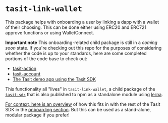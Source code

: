 # `tasit-link-wallet`

This package helps with onboarding a user by linking a dapp with a wallet of their choosing. This can be done either using ERC20 and ERC721 approve functions or using WalletConnect.

**Important note**
This onboarding-related child package is still in a _coming soon_ state. If you're checking out this repo for the purposes of considering whether the code is up to your standards, here are some completed portions of the code base to check out:

- [tasit-action](../tasit-action)
- [tasit-account](../tasit-account)
- [The Tasit demo app using the Tasit SDK](https://github.com/tasitlabs/tasit/tree/develop/demo)

This functionality all "lives" in `tasit-link-wallet`, a child package of the [`tasit-sdk`](https://github.com/tasitlabs/TasitSDK) that is also published to npm as a standalone module using [lerna](https://lernajs.io/).

[For context, here is an overview](../../README.md#for-users-that-do-have-funds) of how this fits in with the rest of the Tasit SDK in the [onboarding section](../../README.md#onboarding). But this can be used as a stand-alone, modular package if you prefer!
